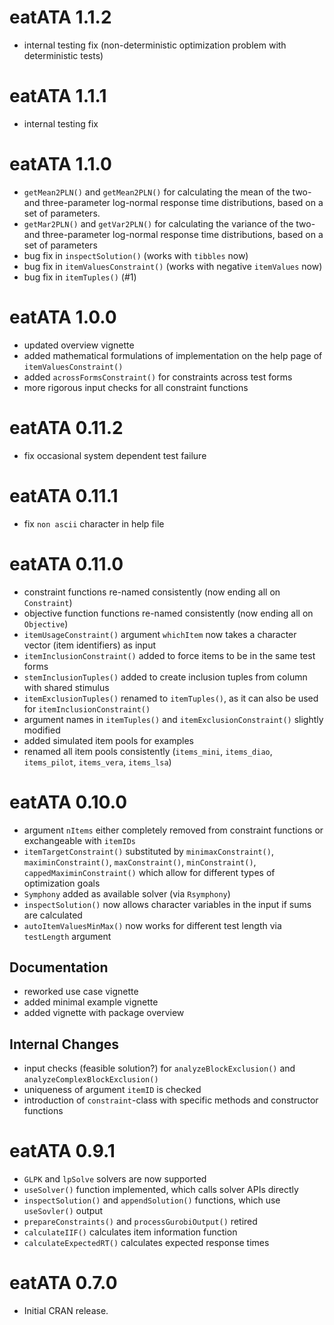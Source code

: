 # eatATA 1.1.2

* internal testing fix (non-deterministic optimization problem with deterministic tests)


# eatATA 1.1.1

* internal testing fix


# eatATA 1.1.0

* `getMean2PLN()` and `getMean2PLN()` for calculating the mean of the two- 
and three-parameter log-normal response time distributions, based on a set of 
parameters.
* `getMar2PLN()` and `getVar2PLN()` for calculating the variance of the two- 
and three-parameter log-normal response time distributions, based on a set of 
parameters
* bug fix in `inspectSolution()` (works with `tibbles` now)
* bug fix in `itemValuesConstraint()` (works with negative `itemValues` now)
* bug fix in `itemTuples()` (#1)

# eatATA 1.0.0

* updated overview vignette
* added mathematical formulations of implementation on the help page of `itemValuesConstraint()`
* added `acrossFormsConstraint()` for constraints across test forms
* more rigorous input checks for all constraint functions


# eatATA 0.11.2

* fix occasional system dependent test failure


# eatATA 0.11.1

* fix `non ascii` character in help file


# eatATA 0.11.0

* constraint functions re-named consistently (now ending all on `Constraint`) 
* objective function functions re-named consistently (now ending all on `Objective`) 
* `itemUsageConstraint()` argument `whichItem` now takes a character vector (item identifiers) as input
* `itemInclusionConstraint()` added to force items to be in the same test forms
* `stemInclusionTuples()` added to create inclusion tuples from column with shared stimulus
* `itemExclusionTuples()` renamed to `itemTuples()`, as it can also be used for `itemInclusionConstraint()`
* argument names in `itemTuples()` and `itemExclusionConstraint()` slightly modified
* added simulated item pools for examples
* renamed all item pools consistently (`items_mini`, `items_diao`, `items_pilot`, `items_vera`, `items_lsa`)


# eatATA 0.10.0

* argument `nItems` either completely removed from constraint functions or exchangeable with `itemIDs` 
* `itemTargetConstraint()` substituted by `minimaxConstraint()`, `maximinConstraint()`, `maxConstraint()`, `minConstraint()`, `cappedMaximinConstraint()` which allow for different types of optimization goals
* `Symphony` added as available solver (via `Rsymphony`)
* `inspectSolution()` now allows character variables in the input if sums are calculated
* `autoItemValuesMinMax()` now works for different test length via `testLength` argument

## Documentation

* reworked use case vignette
* added minimal example vignette
* added vignette with package overview

## Internal Changes

* input checks (feasible solution?) for `analyzeBlockExclusion()` and `analyzeComplexBlockExclusion()`
* uniqueness of argument `itemID` is checked
* introduction of `constraint`-class with specific methods and constructor functions


# eatATA 0.9.1

* `GLPK` and `lpSolve` solvers are now supported
* `useSolver()` function implemented, which calls solver APIs directly
* `inspectSolution()` and `appendSolution()` functions, which use `useSovler()` output
* `prepareConstraints()` and `processGurobiOutput()` retired
* `calculateIIF()` calculates item information function
* `calculateExpectedRT()` calculates expected response times


# eatATA 0.7.0

* Initial CRAN release.
